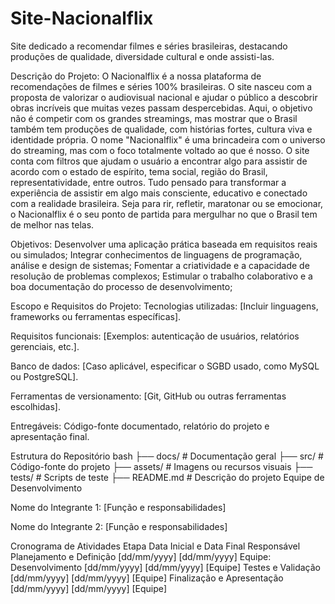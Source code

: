 # Site-Nacionalflix
Site dedicado a recomendar filmes e séries brasileiras, destacando produções de qualidade, diversidade cultural e onde assisti-las.

Descrição do Projeto:
O Nacionalflix é a nossa plataforma de recomendações de filmes e séries 100% brasileiras. O site nasceu com a proposta de valorizar o audiovisual nacional e ajudar o público a descobrir obras incríveis que muitas vezes passam despercebidas. Aqui, o objetivo não é competir com os grandes streamings, mas mostrar que o Brasil também tem produções de qualidade, com histórias fortes, cultura viva e identidade própria. O nome "Nacionalflix" é uma brincadeira com o universo do streaming, mas com o foco totalmente voltado ao que é nosso. O site conta com filtros que ajudam o usuário a encontrar algo para assistir de acordo com o estado de espírito, tema social, região do Brasil, representatividade, entre outros. Tudo pensado para transformar a experiência de assistir em algo mais consciente, educativo e conectado com a realidade brasileira. Seja para rir, refletir, maratonar ou se emocionar, o Nacionalflix é o seu ponto de partida para mergulhar no que o Brasil tem de melhor nas telas.

Objetivos:
Desenvolver uma aplicação prática baseada em requisitos reais ou simulados;
Integrar conhecimentos de linguagens de programação, análise e design de sistemas;
Fomentar a criatividade e a capacidade de resolução de problemas complexos;
Estimular o trabalho colaborativo e a boa documentação do processo de desenvolvimento;

Escopo e Requisitos do Projeto: 
Tecnologias utilizadas: 
[Incluir linguagens, frameworks ou ferramentas específicas].

Requisitos funcionais: 
[Exemplos: autenticação de usuários, relatórios gerenciais, etc.].

Banco de dados: 
[Caso aplicável, especificar o SGBD usado, como MySQL ou PostgreSQL].

Ferramentas de versionamento: 
[Git, GitHub ou outras ferramentas escolhidas].

Entregáveis: Código-fonte documentado, relatório do projeto e apresentação final.

Estrutura do Repositório bash 
├── docs/ # Documentação geral 
├── src/ # Código-fonte do projeto 
├── assets/ # Imagens ou recursos visuais 
├── tests/ # Scripts de teste 
├── README.md # Descrição do projeto Equipe de Desenvolvimento 

Nome do Integrante 1: [Função e responsabilidades]

Nome do Integrante 2: [Função e responsabilidades]

Cronograma de Atividades Etapa Data Inicial e Data Final Responsável Planejamento e Definição [dd/mm/yyyy] [dd/mm/yyyy] 
Equipe:
Desenvolvimento [dd/mm/yyyy] [dd/mm/yyyy] [Equipe] 
Testes e Validação [dd/mm/yyyy] [dd/mm/yyyy] [Equipe] 
Finalização e Apresentação [dd/mm/yyyy] [dd/mm/yyyy] [Equipe]
